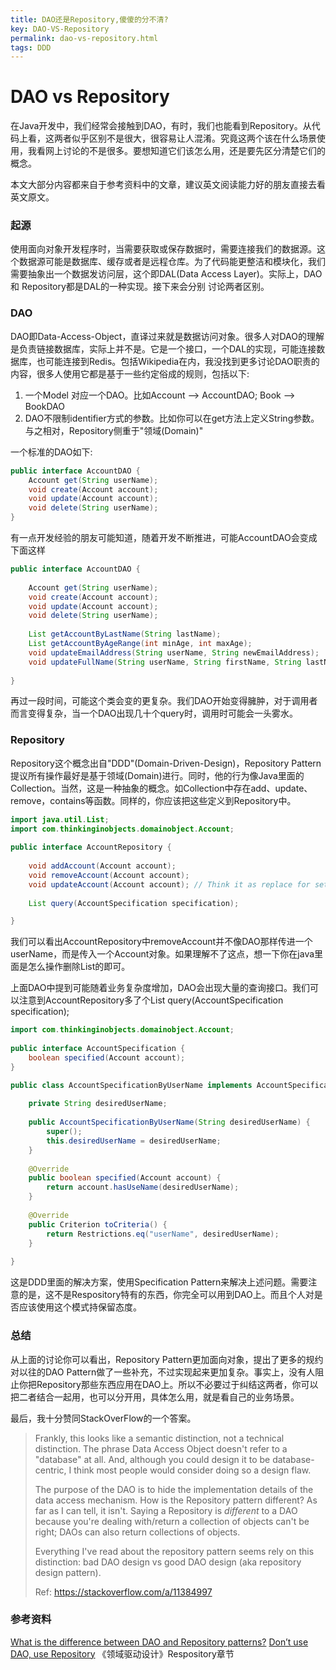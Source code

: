 ```yaml
---
title: DAO还是Repository,傻傻的分不清?
key: DAO-VS-Repository
permalink: dao-vs-repository.html
tags: DDD
---
```


# DAO vs Repository

在Java开发中，我们经常会接触到DAO，有时，我们也能看到Repository。从代码上看，这两者似乎区别不是很大，很容易让人混淆。究竟这两个该在什么场景使用，我看网上讨论的不是很多。要想知道它们该怎么用，还是要先区分清楚它们的概念。

本文大部分内容都来自于参考资料中的文章，建议英文阅读能力好的朋友直接去看英文原文。

<!--more-->

### 起源

使用面向对象开发程序时，当需要获取或保存数据时，需要连接我们的数据源。这个数据源可能是数据库、缓存或者是远程仓库。为了代码能更整洁和模块化，我们需要抽象出一个数据发访问层，这个即DAL(Data Access Layer)。实际上，DAO 和 Repository都是DAL的一种实现。接下来会分别 讨论两者区别。



### DAO

DAO即Data-Access-Object，直译过来就是数据访问对象。很多人对DAO的理解是负责链接数据库，实际上并不是。它是一个接口，一个DAL的实现，可能连接数据库，也可能连接到Redis。包括Wikipedia在内，我没找到更多讨论DAO职责的内容，很多人使用它都是基于一些约定俗成的规则，包括以下:

1. 一个Model 对应一个DAO。比如Account --> AccountDAO; Book --> BookDAO
2. DAO不限制identifier方式的参数。比如你可以在get方法上定义String参数。与之相对，Repository侧重于"领域(Domain)"

一个标准的DAO如下:

```java
public interface AccountDAO {
    Account get(String userName);
    void create(Account account);
    void update(Account account);
    void delete(String userName);
}
```

有一点开发经验的朋友可能知道，随着开发不断推进，可能AccountDAO会变成下面这样

```java
public interface AccountDAO {
 
    Account get(String userName);
    void create(Account account);
    void update(Account account);
    void delete(String userName);
 
    List getAccountByLastName(String lastName);
    List getAccountByAgeRange(int minAge, int maxAge);
    void updateEmailAddress(String userName, String newEmailAddress);
    void updateFullName(String userName, String firstName, String lastName);
 
}
```

再过一段时间，可能这个类会变的更复杂。我们DAO开始变得臃肿，对于调用者而言变得复杂，当一个DAO出现几十个query时，调用时可能会一头雾水。



### Repository

Repository这个概念出自"DDD"(Domain-Driven-Design)，Repository Pattern提议所有操作最好是基于领域(Domain)进行。同时，他的行为像Java里面的Collection。当然，这是一种抽象的概念。如Collection中存在add、update、remove，contains等函数。同样的，你应该把这些定义到Repository中。

```java
import java.util.List;
import com.thinkinginobjects.domainobject.Account;
 
public interface AccountRepository {
 
    void addAccount(Account account);
    void removeAccount(Account account);
    void updateAccount(Account account); // Think it as replace for set
 
    List query(AccountSpecification specification);

}
```

我们可以看出AccountRepository中removeAccount并不像DAO那样传进一个userName，而是传入一个Account对象。如果理解不了这点，想一下你在java里面是怎么操作删除List<Account>的即可。

上面DAO中提到可能随着业务复杂度增加，DAO会出现大量的查询接口。我们可以注意到AccountRepository多了个List query(AccountSpecification specification);

```java
import com.thinkinginobjects.domainobject.Account;
 
public interface AccountSpecification {
    boolean specified(Account account);
}
```

```java
public class AccountSpecificationByUserName implements AccountSpecification, HibernateSpecification {
 
    private String desiredUserName;
 
    public AccountSpecificationByUserName(String desiredUserName) {
        super();
        this.desiredUserName = desiredUserName;
    }
 
    @Override
    public boolean specified(Account account) {
        return account.hasUseName(desiredUserName);
    }
 
    @Override
    public Criterion toCriteria() {
        return Restrictions.eq("userName", desiredUserName);
    }
 
}
```


这是DDD里面的解决方案，使用Specification Pattern来解决上述问题。需要注意的是，这不是Respository特有的东西，你完全可以用到DAO上。而且个人对是否应该使用这个模式持保留态度。

### 总结

从上面的讨论你可以看出，Repository Pattern更加面向对象，提出了更多的规约对以往的DAO Pattern做了一些补充，不过实现起来更加复杂。事实上，没有人阻止你把Repository那些东西应用在DAO上。所以不必要过于纠结这两者，你可以把二者结合一起用，也可以分开用，具体怎么用，就是看自己的业务场景。

最后，我十分赞同StackOverFlow的一个答案。

> Frankly, this looks like a semantic distinction, not a technical distinction. The phrase Data Access Object doesn't refer to a "database" at all. And, although you could design it to be database-centric, I think most people would consider doing so a design flaw.
>
> The purpose of the DAO is to hide the implementation details of the data access mechanism. How is the Repository pattern different? As far as I can tell, it isn't. Saying a Repository is *different* to a DAO because you're dealing with/return a collection of objects can't be right; DAOs can also return collections of objects.
>
> Everything I've read about the repository pattern seems rely on this distinction: bad DAO design vs good DAO design (aka repository design pattern).
>
> Ref: https://stackoverflow.com/a/11384997



### 参考资料

[What is the difference between DAO and Repository patterns?](https://stackoverflow.com/questions/8550124/what-is-the-difference-between-dao-and-repository-patterns)
[Don’t use DAO, use Repository](https://thinkinginobjects.com/2012/08/26/dont-use-dao-use-repository/)
《领域驱动设计》Respository章节